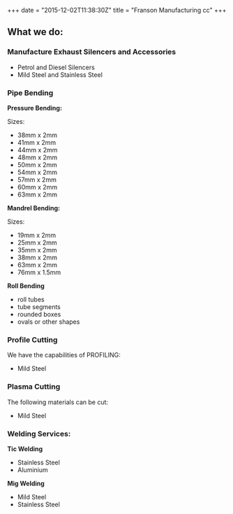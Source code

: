 +++
date = "2015-12-02T11:38:30Z"
title = "Franson Manufacturing cc"
+++

## What we do: ##

### Manufacture Exhaust Silencers and Accessories ###

* Petrol and Diesel Silencers
* Mild Steel and Stainless Steel

### Pipe Bending ###

**Pressure Bending:**

Sizes:

* 38mm x 2mm    
* 41mm x 2mm    
* 44mm x 2mm    
* 48mm x 2mm    
* 50mm x 2mm    
* 54mm x 2mm    
* 57mm x 2mm    
* 60mm x 2mm    
* 63mm x 2mm

**Mandrel Bending:**

Sizes:

* 19mm x 2mm
* 25mm x 2mm
* 35mm x 2mm    
* 38mm x 2mm    
* 63mm x 2mm    
* 76mm x 1.5mm

**Roll Bending**

* roll tubes
* tube segments
* rounded boxes
* ovals or other shapes

### Profile Cutting ###

We have the capabilities of PROFILING:

* Mild Steel

### Plasma Cutting ###

The following materials can be cut:

* Mild Steel

### Welding Services: ###

**Tic Welding**

* Stainless Steel
* Aluminium

**Mig Welding**

* Mild Steel
* Stainless Steel
